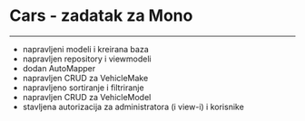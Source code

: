 # Cars - zadatak za Mono
---
- napravljeni modeli i kreirana baza
- napravljen repository i viewmodeli
- dodan AutoMapper
- napravljen CRUD za VehicleMake
- napravljeno sortiranje i filtriranje
- napravljen CRUD za VehicleModel
- stavljena autorizacija za administratora (i view-i) i korisnike
